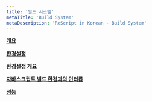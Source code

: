 ```yaml
---
title: '빌드 시스템'
metaTitle: 'Build System'
metaDescription: 'ReScript in Korean - Build System'
---
```


**[개요](/Build-System/01-Overview)**

**[환경설정](/Build-System/02-Configuration)**

**[환경설정 개요](/Build-System/03-Configuration-Schema)**

**[자바스크립트 빌드 환경과의 인터롭](/Build-System/04-Interop-with-JS-Build-Systems)**

**[성능](/Build-System/05-Performance)**

